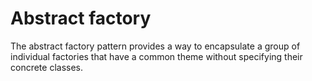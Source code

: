 # Abstract factory

The abstract factory pattern provides a way to encapsulate a group of individual factories that have a common theme without specifying their concrete classes.
 